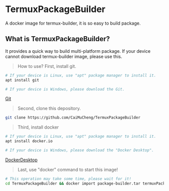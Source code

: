 # TermuxPackageBuilder
A docker image for termux-builder, it is so easy to build package.

## What is TermuxPackageBuilder?
It provides a quick way to build multi-platform package.
If your device cannot download termux-builder image, please use this.

>How to use?
>First, install git.
```bash
# If your device is Linux, use "apt" package manager to install it.
apt install git

# If your device is Windows, please download the Git.
```
[Git](https://git-scm.com/)

>Second, clone this depository.
```bash
git clone https://github.com/CaiMuCheng/TermuxPackageBuilder
```

>Third, install docker
```bash
# If your device is Linux, use "apt" package manager to install it.
apt install docker.io

# If your device is Windows, please download the "Docker Desktop".
```
[DockerDesktop](https://docs.docker.com/desktop/install/windows-install/)

>Last, use "docker" command to start this image!
```bash
# This operation may take some time, please wait for it!
cd TermuxPackageBuilder && docker import package-builder.tar termuxPackageBuilder && docker run -t -i termuxPackageBuilder
```